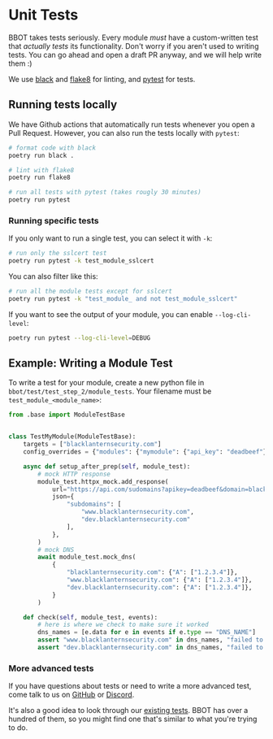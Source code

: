 # Unit Tests

BBOT takes tests seriously. Every module *must* have a custom-written test that *actually tests* its functionality. Don't worry if you aren't used to writing tests. You can go ahead and open a draft PR anyway, and we will help write them :)

We use [black](https://github.com/psf/black) and [flake8](https://flake8.pycqa.org/en/latest/) for linting, and [pytest](https://docs.pytest.org/en/8.2.x/) for tests.

## Running tests locally

We have Github actions that automatically run tests whenever you open a Pull Request. However, you can also run the tests locally with `pytest`:

```bash
# format code with black
poetry run black .

# lint with flake8
poetry run flake8

# run all tests with pytest (takes rougly 30 minutes)
poetry run pytest
```

### Running specific tests

If you only want to run a single test, you can select it with `-k`:

```bash
# run only the sslcert test
poetry run pytest -k test_module_sslcert
```

You can also filter like this:
```bash
# run all the module tests except for sslcert
poetry run pytest -k "test_module_ and not test_module_sslcert"
```

If you want to see the output of your module, you can enable `--log-cli-level`:
```bash
poetry run pytest --log-cli-level=DEBUG
```

## Example: Writing a Module Test

To write a test for your module, create a new python file in `bbot/test/test_step_2/module_tests`. Your filename must be `test_module_<module_name>`:

```python title="test_module_mymodule.py"
from .base import ModuleTestBase


class TestMyModule(ModuleTestBase):
    targets = ["blacklanternsecurity.com"]
    config_overrides = {"modules": {"mymodule": {"api_key": "deadbeef"}}}

    async def setup_after_prep(self, module_test):
        # mock HTTP response
        module_test.httpx_mock.add_response(
            url="https://api.com/sudomains?apikey=deadbeef&domain=blacklanternsecurity.com",
            json={
                "subdomains": [
                    "www.blacklanternsecurity.com",
                    "dev.blacklanternsecurity.com"
                ],
            },
        )
        # mock DNS
        await module_test.mock_dns(
            {
                "blacklanternsecurity.com": {"A": ["1.2.3.4"]},
                "www.blacklanternsecurity.com": {"A": ["1.2.3.4"]},
                "dev.blacklanternsecurity.com": {"A": ["1.2.3.4"]},
            }
        )

    def check(self, module_test, events):
        # here is where we check to make sure it worked
        dns_names = [e.data for e in events if e.type == "DNS_NAME"]
        assert "www.blacklanternsecurity.com" in dns_names, "failed to find subdomain #1"
        assert "dev.blacklanternsecurity.com" in dns_names, "failed to find subdomain #2"
```

### More advanced tests

If you have questions about tests or need to write a more advanced test, come talk to us on [GitHub](https://github.com/blacklanternsecurity/bbot/discussions) or [Discord](https://discord.com/invite/PZqkgxu5SA).

It's also a good idea to look through our [existing tests](https://github.com/blacklanternsecurity/bbot/tree/stable/bbot/test/test_step_2/module_tests). BBOT has over a hundred of them, so you might find one that's similar to what you're trying to do.
